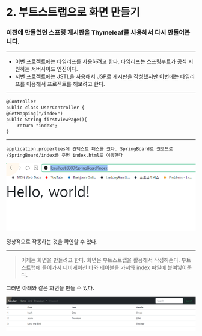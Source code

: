 # 2. 부트스트랩으로 화면 만들기

### 이전에 만들었던 스프링 게시판을 Thymeleaf를 사용해서 다시 만들어봅니다.

---

- 이번 프로젝트에는 타임리프를 사용하려고 한다. 타임리프는 스프링부트가 공식 지원하는 서버사이드 엔진이다.
- 저번 프로젝트에는 JSTL을 사용해서 JSP로 게시판을 작성했지만 이번에는 타임리프를 이용해서 프로젝트를 해보려고 한다.

---

    @Controller
    public class UserController {
    @GetMapping("/index")
    public String firstviewPage(){
        return "index";
    }
---
    application.properties에 컨텍스트 패스를 줬다. SpringBoard로 줬으므로 
    /SpringBoard/index를 주면 index.html로 이동한다

![img.png](img.png)

정상적으로 작동하는 것을 확인할 수 있다.

---

> 이제는 화면을 만들려고 한다. 화면은 부트스트랩을 활용해서 작성해준다. 
> 부트스트랩에 들어가서 네비게이션 바와 테이블을 가져와 index 파일에 붙여넣어준다.

그러면 아래와 같은 화면을 만들 수 있다.

![img_2.png](img_2.png)



